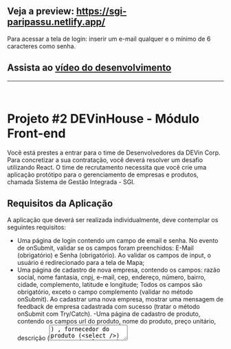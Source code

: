 ## Veja a preview: https://sgi-paripassu.netlify.app/
Para acessar a tela de login: inserir um e-mail qualquer e o mínimo de 6 caracteres como senha.
## Assista ao [vídeo do desenvolvimento](https://www.linkedin.com/posts/amaralcamilla_devinhouse-senai-frontend-activity-6868653965689679872-8g4s)

<hr>
<br>

# Projeto #2 DEVinHouse - Módulo Front-end

Você está prestes a entrar para o time de Desenvolvedores da DEVin Corp. Para concretizar a sua contratação, você deverá resolver um desafio utilizando React. O time de recrutamento necessita que você crie uma aplicação protótipo para o gerenciamento de empresas e produtos, chamada Sistema de Gestão Integrada - SGI.

## Requisitos da Aplicação
A aplicação que deverá ser realizada individualmente, deve contemplar os seguintes requisitos:
- Uma página de login contendo um campo de email e senha. No evento de onSubmit, validar se os campos foram preenchidos: E-Mail (obrigatório) e Senha (obrigatório). Ao validar os campos de input, o usuário é redirecionado para a tela de Mapa;
- Uma página de cadastro de nova empresa, contendo os campos: razão social, nome fantasia, cnpj, e-mail, cep, endereço, número, bairro, cidade, complemento, latitude e longitude; Todos os campos são obrigatório, exceto o campo complemento (validar no método onSubmit). Ao cadastrar uma nova empresa, mostrar uma mensagem de feedback de empresa cadastrada com sucesso (tratar o método onSubmit com Try/Catch).
-Uma página de cadastro de produto, contendo os campos url do produto, nome do produto, preço unitário, descrição (<textarea/>) , fornecedor do produto (<select />)  e grupo (<select />) .  Ao cadastrar um novo produto, mostrar uma mensagem de feedback de produto cadastrado com sucesso (tratar o método onSubmit com Try/Catch). As opções do select de grupo e fornecedor devem ser preenchidas de acordo com as rotas /categorias e /fornecedores
- Uma tela de mapa,  contendo um Mapa centralizado e com marcadores de todas as empresas cadastradas no sistema (usar a latitude e longitude da empresa para definir a localização no mapa). 
- Uma implementação extra por parte do aluno.

## Plano de Projeto
Ao construir a aplicação Sistema de gestão integrada - SGI  contendo as páginas de Mapa, Empresas, Produtos e login,  o aluno estará colocando em prática os aprendizados em:
- HTML: principais tags como head, title, body, div, h1, form, input, button, ul, li. Atributos de tags como class, id, type.
- CSS: estilizar a página, os botões, inputs, alterar atributos dos elementos da tela de acordo com a interação do usuário para uma melhor experiência do usuário (UX), Alinhamento de elementos com flex-box.
- Javascript: variáveis, arrays, funções .map(), .filter(), .reducer(),  manipulação de eventos onChange, onSubmit, json-server.
- React: Componentes funcionais, Props, useEffect, useState, Estado do componente, Componentes de terceiros (react-leaflet), validação de formulários, chamadas para API usando API Fetch.

